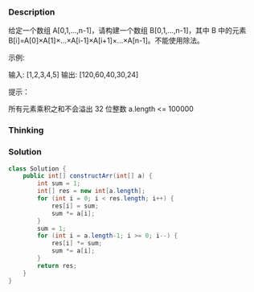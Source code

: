 ### Description

给定一个数组 A[0,1,…,n-1]，请构建一个数组 B[0,1,…,n-1]，其中 B 中的元素 B[i]=A[0]×A[1]×…×A[i-1]×A[i+1]×…×A[n-1]。不能使用除法。

 

示例:

输入: [1,2,3,4,5]
输出: [120,60,40,30,24]


提示：

所有元素乘积之和不会溢出 32 位整数
a.length <= 100000

### Thinking



### Solution
```java
class Solution {
    public int[] constructArr(int[] a) {
        int sum = 1;
        int[] res = new int[a.length];
        for (int i = 0; i < res.length; i++) {
            res[i] = sum;
            sum *= a[i];
        }
        sum = 1;
        for (int i = a.length-1; i >= 0; i--) {
            res[i] *= sum;
            sum *= a[i];
        }
        return res;
    }
}
```